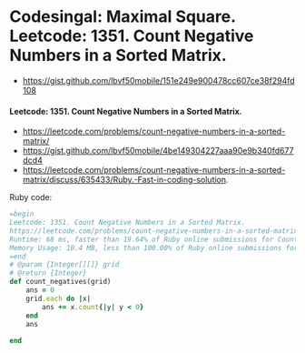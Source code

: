 # Codesingal: Maximal Square. Leetcode: 1351. Count Negative Numbers in a Sorted Matrix.

- https://gist.github.com/lbvf50mobile/151e249e900478cc607ce38f294fd108


#### Leetcode: 1351. Count Negative Numbers in a Sorted Matrix.

- https://leetcode.com/problems/count-negative-numbers-in-a-sorted-matrix/
- https://gist.github.com/lbvf50mobile/4be149304227aaa90e9b340fd677dcd4
- https://leetcode.com/problems/count-negative-numbers-in-a-sorted-matrix/discuss/635433/Ruby.-Fast-in-coding-solution.

Ruby code:
```Ruby
=begin
Leetcode: 1351. Count Negative Numbers in a Sorted Matrix.
https://leetcode.com/problems/count-negative-numbers-in-a-sorted-matrix/
Runtime: 68 ms, faster than 19.64% of Ruby online submissions for Count Negative Numbers in a Sorted Matrix.
Memory Usage: 10.4 MB, less than 100.00% of Ruby online submissions for Count Negative Numbers in a Sorted Matrix.
=end
# @param {Integer[][]} grid
# @return {Integer}
def count_negatives(grid)
    ans = 0
    grid.each do |x|
        ans += x.count{|y| y < 0}
    end
    ans
    
end
```